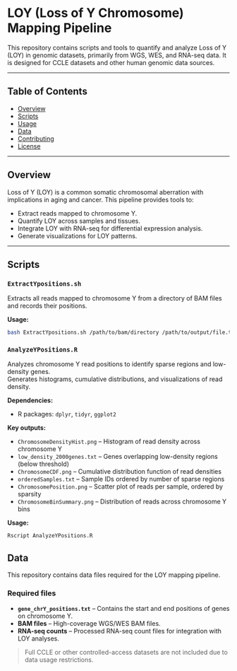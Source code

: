 # LOY (Loss of Y Chromosome) Mapping Pipeline

This repository contains scripts and tools to quantify and analyze Loss of Y (LOY) in genomic datasets, primarily from WGS, WES, and RNA-seq data. It is designed for CCLE datasets and other human genomic data sources.

---

## Table of Contents
- [Overview](#overview)  
- [Scripts](#scripts)  
- [Usage](#usage)  
- [Data](#data)  
- [Contributing](#contributing)  
- [License](#license)  

---

## Overview
Loss of Y (LOY) is a common somatic chromosomal aberration with implications in aging and cancer. This pipeline provides tools to:

- Extract reads mapped to chromosome Y.  
- Quantify LOY across samples and tissues.  
- Integrate LOY with RNA-seq for differential expression analysis.  
- Generate visualizations for LOY patterns.

---

## Scripts

### `ExtractYpositions.sh`
Extracts all reads mapped to chromosome Y from a directory of BAM files and records their positions.

**Usage:**
```bash
bash ExtractYpositions.sh /path/to/bam/directory /path/to/output/file.txt
```
### `AnalyzeYPositions.R`
Analyzes chromosome Y read positions to identify sparse regions and low-density genes.  
Generates histograms, cumulative distributions, and visualizations of read density.  

**Dependencies:**  
- R packages: `dplyr`, `tidyr`, `ggplot2`

**Key outputs:**
- `ChromosomeDensityHist.png` – Histogram of read density across chromosome Y  
- `low_density_2000genes.txt` – Genes overlapping low-density regions (below threshold)  
- `ChromosomeCDF.png` – Cumulative distribution function of read densities  
- `orderedSamples.txt` – Sample IDs ordered by number of sparse regions  
- `ChromosomePosition.png` – Scatter plot of reads per sample, ordered by sparsity  
- `ChromosomeBinSummary.png` – Distribution of reads across chromosome Y bins  

**Usage:**
```bash
Rscript AnalyzeYPositions.R
```
## Data

This repository contains data files required for the LOY mapping pipeline.

### Required files

- **`gene_chrY_positions.txt`** – Contains the start and end positions of genes on chromosome Y. 
- **BAM files** – High-coverage WGS/WES BAM files.  
- **RNA-seq counts** – Processed RNA-seq count files for integration with LOY analyses.

> Full CCLE or other controlled-access datasets are not included due to data usage restrictions.


